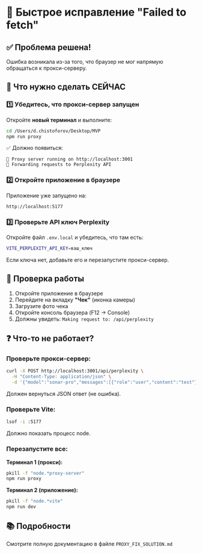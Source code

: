 # 🔧 Быстрое исправление "Failed to fetch"

## ✅ Проблема решена!

Ошибка возникала из-за того, что браузер не мог напрямую обращаться к прокси-серверу.

## 🚀 Что нужно сделать СЕЙЧАС

### 1️⃣ Убедитесь, что прокси-сервер запущен

Откройте **новый терминал** и выполните:
```bash
cd /Users/d.chistoforov/Desktop/MVP
npm run proxy
```

✅ Должно появиться:
```
🚀 Proxy server running on http://localhost:3001
📡 Forwarding requests to Perplexity API
```

### 2️⃣ Откройте приложение в браузере

Приложение уже запущено на:
```
http://localhost:5177
```

### 3️⃣ Проверьте API ключ Perplexity

Откройте файл `.env.local` и убедитесь, что там есть:
```bash
VITE_PERPLEXITY_API_KEY=ваш_ключ
```

Если ключа нет, добавьте его и перезапустите прокси-сервер.

## 🧪 Проверка работы

1. Откройте приложение в браузере
2. Перейдите на вкладку **"Чек"** (иконка камеры)
3. Загрузите фото чека
4. Откройте консоль браузера (F12 → Console)
5. Должны увидеть: `Making request to: /api/perplexity`

## ❓ Что-то не работает?

### Проверьте прокси-сервер:
```bash
curl -X POST http://localhost:3001/api/perplexity \
  -H "Content-Type: application/json" \
  -d '{"model":"sonar-pro","messages":[{"role":"user","content":"test"}]}'
```

Должен вернуться JSON ответ (не ошибка).

### Проверьте Vite:
```bash
lsof -i :5177
```

Должно показать процесс node.

### Перезапустите все:

**Терминал 1 (прокси):**
```bash
pkill -f "node.*proxy-server"
npm run proxy
```

**Терминал 2 (приложение):**
```bash
pkill -f "node.*vite"
npm run dev
```

## 📚 Подробности

Смотрите полную документацию в файле `PROXY_FIX_SOLUTION.md`



